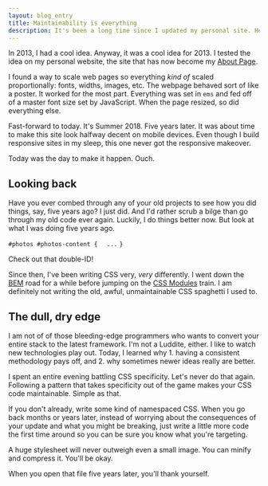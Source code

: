 ```yaml
---
layout: blog_entry
title: Maintainability is everything
description: It's been a long time since I updated my personal site. Here's what the pain taught me.
---
```

In 2013, I had a cool idea. Anyway, it was a cool idea for 2013. I tested the idea on my personal website, the site that has now become my <a href="/about">About Page</a>.

I found a way to scale web pages so everything _kind of_ scaled proportionally: fonts, widths, images, etc. The webpage behaved sort of like a poster. It worked for the most part. Everything was set in `ems` and fed off of a master font size set by JavaScript. When the page resized, so did everything else.

Fast-forward to today. It's Summer 2018. Five years later. It was about time to make this site look halfway decent on mobile devices. Even though I build responsive sites in my sleep, this one never got the responsive makeover.

Today was the day to make it happen. Ouch.

## Looking back

Have you ever combed through any of your old projects to see how you did things, say, five years ago? I just did. And I'd rather scrub a bilge than go through my old code ever again. Luckily, I do things better now. But look at what I was doing five years ago.

`#photos #photos-content {`
`  ...`
`}`

Check out that double-ID!

Since then, I've been writing CSS very, _very_ differently. I went down the <a href="http://getbem.com/" target="_blank">BEM</a> road for a while before jumping on the <a href="https://github.com/css-modules/css-modules" target="_blank">CSS Modules</a> train. I am definitely not writing the old, awful, unmaintainable CSS spaghetti I used to.

## The dull, dry edge

I am not of of those bleeding-edge programmers who wants to convert your entire stack to the latest framework. I'm not a Luddite, either. I like to watch new technologies play out. Today, I learned why 1. having a consistent methodology pays off, and 2. why sometimes newer ideas really are better.

I spent an entire evening battling CSS specificity. Let's never do that again. Following a pattern that takes specificity out of the game makes your CSS code maintainable. Simple as that.

If you don't already, write some kind of namespaced CSS. When you go back months or years later, instead of worrying about the consequences of your update and what you might be breaking, just write a little more code the first time around so you can be sure you know what you're targeting.

A huge stylesheet will never outweigh even a small image. You can minify and compress it. You'll be okay.

When you open that file five years later, you'll thank yourself.